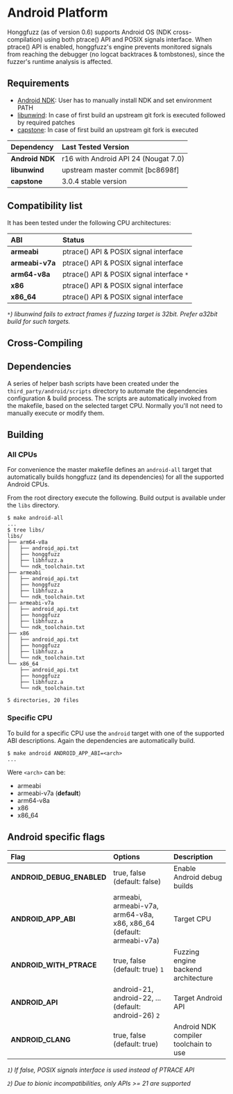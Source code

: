 # Android Platform #

Honggfuzz (as of version 0.6) supports Android OS (NDK cross-compilation) using
both ptrace() API and POSIX signals interface. When ptrace() API is enabled,
honggfuzz's engine prevents monitored signals from reaching the debugger (no
logcat backtraces & tombstones), since the fuzzer's runtime analysis is
affected.

## Requirements ##

* [Android NDK](https://developer.android.com/ndk/index.html): User has to
manually install NDK and set environment PATH
* [libunwind](http://www.nongnu.org/libunwind/download.html): In case of first
build an upstream git fork is executed followed by required patches
* [capstone](http://www.capstone-engine.org/download.html): In case of first
build an upstream git fork is executed

| **Dependency** | **Last Tested Version** |
|:-------|:-----------|
| **Android NDK** | r16 with Android API 24 (Nougat 7.0) |
| **libunwind** | upstream master commit [bc8698f] |
| **capstone** | 3.0.4 stable version |

## Compatibility list ##

It has been tested under the following CPU architectures:

| **ABI** | **Status** |
|:-------|:-----------|
| **armeabi** | ptrace() API & POSIX signal interface |
| **armeabi-v7a** | ptrace() API & POSIX signal interface |
| **arm64-v8a** | ptrace() API & POSIX signal interface `*`|
| **x86** | ptrace() API & POSIX signal interface |
| **x86_64** | ptrace() API & POSIX signal interface |

_`*`) libunwind fails to extract frames if fuzzing target is 32bit. Prefer a32bit build for such targets._


## Cross-Compiling ##
## Dependencies ##

A series of helper bash scripts have been created under the
`third_party/android/scripts` directory to automate the dependencies
configuration & build process. The scripts are automatically invoked from the
makefile, based on the selected target CPU. Normally you'll not need to manually
execute or modify them.

## Building
### All CPUs ###
For convenience the master makefile defines an `android-all` target that
automatically builds honggfuzz (and its dependencies) for all the supported
Android CPUs.

From the root directory execute the following. Build output is available under
the `libs` directory.

```
$ make android-all
...
$ tree libs/
libs/
├── arm64-v8a
│   ├── android_api.txt
│   ├── honggfuzz
│   ├── libhfuzz.a
│   └── ndk_toolchain.txt
├── armeabi
│   ├── android_api.txt
│   ├── honggfuzz
│   ├── libhfuzz.a
│   └── ndk_toolchain.txt
├── armeabi-v7a
│   ├── android_api.txt
│   ├── honggfuzz
│   ├── libhfuzz.a
│   └── ndk_toolchain.txt
├── x86
│   ├── android_api.txt
│   ├── honggfuzz
│   ├── libhfuzz.a
│   └── ndk_toolchain.txt
└── x86_64
    ├── android_api.txt
    ├── honggfuzz
    ├── libhfuzz.a
    └── ndk_toolchain.txt

5 directories, 20 files
```


### Specific CPU ###
To build for a specific CPU use the `android` target with one of the supported
ABI descriptions. Again the dependencies are automatically build.

```
$ make android ANDROID_APP_ABI=<arch>
...
```

Were `<arch>` can be:

* armeabi
* armeabi-v7a (**default**)
* arm64-v8a
* x86
* x86_64


## Android specific flags ##

| **Flag** | **Options** | **Description** |
|:----------|:------------|:----------------|
| **ANDROID_DEBUG_ENABLED** | true, false (default: false) | Enable Android debug builds |
| **ANDROID_APP_ABI** | armeabi, armeabi-v7a, arm64-v8a, x86, x86_64 (default: armeabi-v7a) | Target CPU |
| **ANDROID_WITH_PTRACE** | true, false (default: true) `1`| Fuzzing engine backend architecture |
| **ANDROID_API** | android-21, android-22, ... (default: android-26) `2` | Target Android API |
| **ANDROID_CLANG** | true, false (default: true) | Android NDK compiler toolchain to use |

_`1`) If false, POSIX signals interface is used instead of PTRACE API_

_`2`) Due to bionic incompatibilities, only APIs >= 21 are supported_
